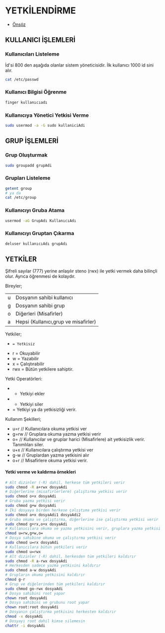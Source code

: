 # YETKİLENDİRME

- [Önsöz](https://github.com/yeniceri1453/Linux)

## KULLANICI İŞLEMLERİ
### Kullanıcıları Listeleme

İd'si 800 den aşağıda olanlar sistem yöneticisidir. İlk kullanıcı 1000 id sini alır.

```bash
cat /etc/passwd
```

### Kullanıcı Bilgisi Öğrenme

```bash
finger kullanıcıadı
```

### Kullanıcıya Yönetici Yetkisi Verme

```bash
sudo usermod -a -G sudo kullaniciAdi
```

## GRUP İŞLEMLERİ
### Grup Oluşturmak

```bash
sudo groupadd grupAdi
```

### Grupları Listeleme

```bash
getent group
# ya da
cat /etc/group
```

### Kullanıcıyı Gruba Atama

```bash
usermod -aG GrupAdı KullanıcıAdı
```

### Kullanıcıyı Gruptan Çıkarma

```bash
deluser kullanıcıAdı grupAdı
```

## YETKİLER

Şifreli sayılar (777) yerine anlaşılır steno (rwx) ile yetki vermek daha bilinçli olur. Ayrıca öğrenmesi de kolaydır.

Bireyler;

| | |
| ---- | ---- |
| u | Dosyanın sahibi kullanıcı |
| g | Dosyanın sahibi grup |
| o | Diğerleri (Misafirler) |
| a | Hepsi (Kullanıcı,grup ve misafirler) |

Yetkiler;
- 	  = Yetkisiz
- r   = Okuyabilir
- w   = Yazabilir
- x   = Çalıştırabilir
- rwx = Bütün yetkilere sahiptir.

Yetki Operatörleri:
- + Yetkiyi ekler
- - Yetkiyi siler
- = Yetkiyi ya da yetkisizliği verir.

Kullanım Şekilleri;
- u=r    // Kullanıcılara okuma yetkisi ver
- g=rw   // Gruplara okuma yazma yetkisi verir
- o=     // Kullanıcılar ve gruplar harici (Misafirlere) ait yetkisizlik verir. Tanımlıları siler.
- u+x    // Kullanıcılara çalıştırma yetkisi ver
- g-w    // Gruplardan yazma yetkisini alır
- o+r    // Misafirlere okuma yetkisi verir.

#### Yetki verme ve kaldırma örnekleri

```bash
# Alt dizinler (-R) dahil, herkese tüm yetkileri verir
sudo chmod -R a+rwx dosyaAdi
# Diğerlerine (misafirlerlere) çalıştırma yetkisi verir
sudo chmod o+x dosyaAdi
# Gruba yazma yetkisi verir
sudo chmod g+w dosyaAdi
# İki dosyaya birden herkese çalıştıma yetkisi verir
sudo chmod a+x dosyaAdi1 dosyaAdi2
# Gruba okuma ve çalıştırma, diğerlerine ise çalıştırma yetkisi verir
sudo chmod g+rx,o+x dosyaAdi
# Kullanıcılara okuma ve yazma yetkisini verir, gruplara yazma yetkisi verir ve misafirlerin yetkilerini siler
chmod u=rw,g+w,o= 
# Dosya sahibine okuma ve çalıştırma yetkisi verir
sudo chmod u=rx dosyaAdi
# Kullanıcılara bütün yetkileri verir
sudo chmod u=rwx
# Alt dizinler (-R) dahil, herkesden tüm yetkileri kaldırır
sudo chmod -R a-rwx dosyaAdi
# Herkesden sadece yazma yetkisini kaldırır
sudo chmod a-w dosyaAdi
# Grupların okuma yetkisini kaldırır
chmod g-r
# Grup ve diğelerinden tüm yetkileri kaldırır
sudo chmod go-rwx dosyaAdi
# Dosya sahibini root yapar
chown root dosyaAdi
# Dosya sahibini ve grubunu root yapar
chown root:root dosyaAdi
# Dosyanın çalıştırma yetkisini herkesten kaldırır
chmod -x dosyaAdi
# Dosyayı root dahil kimse silemesin
chattr -i dosyaAdi 
```
